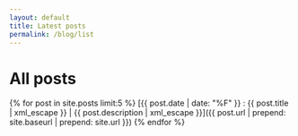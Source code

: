 ```yaml
---
layout: default
title: Latest posts
permalink: /blog/list
---
```


# All posts

{% for post in site.posts limit:5 %}
[{{ post.date | date: "%F" }} : {{ post.title | xml_escape }} \| {{ post.description | xml_escape }}]({{ post.url | prepend: site.baseurl | prepend: site.url }})
{% endfor %}
